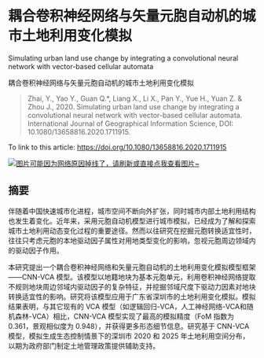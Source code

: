 # 耦合卷积神经网络与矢量元胞自动机的城市土地利用变化模拟

Simulating urban land use change by integrating a convolutional neural network with vector-based cellular automata

耦合卷积神经网络与矢量元胞自动机的城市土地利用变化模拟

> Zhai, Y., Yao Y., Guan Q.*, Liang X., Li X., Pan Y., Yue H., Yuan Z. & Zhou J., 2020. Simulating urban land use change by integrating a convolutional neural network with vector-based cellular automata. International Journal of Geographical Information Science, DOI: 10.1080/13658816.2020.1711915.

To link to this article: https://doi.org/10.1080/13658816.2020.1711915

[![图片可能因为网络原因掉线了，请刷新或直接点我查看图片~](https://cdn.jsdelivr.net/gh/ylsislove/image-home/test/20210104165943.png)](https://cdn.jsdelivr.net/gh/ylsislove/image-home/test/20210104165943.png)

## 摘要
伴随着中国快速城市化进程，城市空间不断向外扩张，同时城市内部土地利用结构也发生着变化。近年来，采用元胞自动机模型进行城市模拟，已经成为了解和探索城市土地利用动态变化过程的重要途径。然而以往研究在挖掘元胞转换适宜性时，往往只考虑元胞的本地驱动因子属性对用地类型变化的影响，忽视元胞周边领域内的驱动因子作用。

本研究提出一个耦合卷积神经网络和矢量元胞自动机的土地利用变化模拟模型框架——CNN-VCA 模型。该模型以地籍地块为基本元胞单元，利用卷积神经网络提取不规则地块周边邻域内驱动因子的复杂特征，并挖掘邻域尺度下驱动力因素对地块转换适宜性的影响。研究将该模型应用于广东省深圳市的土地利用变化模拟。模拟结果表明，与其它现有的 VCA 模型（如逻辑回归-VCA，人工神经网络-VCA和随机森林-VCA）相比，CNN-VCA 模型实现了最高的模拟精度（FoM 指数为 0.361，景观相似度为 0.948），并获得更多形态细节信息。研究基于 CNN-VCA 模型，模拟生成生态控制情景下的深圳市 2020 和 2025 年土地利用空间分布，以期为政府部门制定土地管理政策提供辅助支持。
